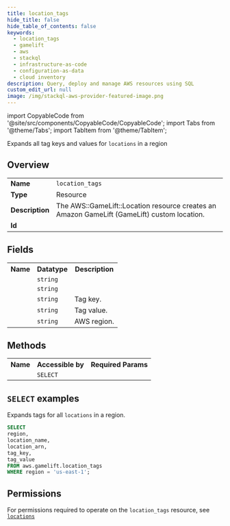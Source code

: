 ```yaml
---
title: location_tags
hide_title: false
hide_table_of_contents: false
keywords:
  - location_tags
  - gamelift
  - aws
  - stackql
  - infrastructure-as-code
  - configuration-as-data
  - cloud inventory
description: Query, deploy and manage AWS resources using SQL
custom_edit_url: null
image: /img/stackql-aws-provider-featured-image.png
---
```


import CopyableCode from '@site/src/components/CopyableCode/CopyableCode';
import Tabs from '@theme/Tabs';
import TabItem from '@theme/TabItem';

Expands all tag keys and values for <code>locations</code> in a region

## Overview
<table>
<tbody>
<tr><td><b>Name</b></td><td><code>location_tags</code></td></tr>
<tr><td><b>Type</b></td><td>Resource</td></tr>
<tr><td><b>Description</b></td><td>The AWS::GameLift::Location resource creates an Amazon GameLift (GameLift) custom location.</td></tr>
<tr><td><b>Id</b></td><td><CopyableCode code="aws.gamelift.location_tags" /></td></tr>
</tbody>
</table>

## Fields
<table>
<tbody>
<tr><th>Name</th><th>Datatype</th><th>Description</th></tr><tr><td><CopyableCode code="location_name" /></td><td><code>string</code></td><td></td></tr>
<tr><td><CopyableCode code="location_arn" /></td><td><code>string</code></td><td></td></tr>
<tr><td><CopyableCode code="tag_key" /></td><td><code>string</code></td><td>Tag key.</td></tr>
<tr><td><CopyableCode code="tag_value" /></td><td><code>string</code></td><td>Tag value.</td></tr>
<tr><td><CopyableCode code="region" /></td><td><code>string</code></td><td>AWS region.</td></tr>
</tbody>
</table>

## Methods

<table>
<tbody>
  <tr>
    <th>Name</th>
    <th>Accessible by</th>
    <th>Required Params</th>
  </tr>
  <tr>
    <td><CopyableCode code="list_resources" /></td>
    <td><code>SELECT</code></td>
    <td><CopyableCode code="region" /></td>
  </tr>
</tbody>
</table>

## `SELECT` examples
Expands tags for all <code>locations</code> in a region.
```sql
SELECT
region,
location_name,
location_arn,
tag_key,
tag_value
FROM aws.gamelift.location_tags
WHERE region = 'us-east-1';
```


## Permissions

For permissions required to operate on the <code>location_tags</code> resource, see <a href="/services/gamelift/locations/#permissions"><code>locations</code></a>

